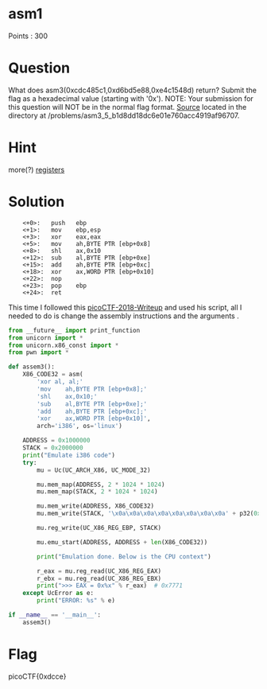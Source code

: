 # asm1

Points : 300

# Question

What does asm3(0xcdc485c1,0xd6bd5e88,0xe4c1548d) return? Submit the flag as a hexadecimal value (starting with '0x'). NOTE: Your submission for this question will NOT be in the normal flag format. [Source](test.S) located in the directory at /problems/asm3_5_b1d8dd18dc6e01e760acc4919af96707.

# Hint 

more(?) [registers](https://wiki.skullsecurity.org/index.php?title=Registers)

# Solution

```asm3:
	<+0>:	push   ebp
	<+1>:	mov    ebp,esp
	<+3>:	xor    eax,eax
	<+5>:	mov    ah,BYTE PTR [ebp+0x8]
	<+8>:	shl    ax,0x10
	<+12>:	sub    al,BYTE PTR [ebp+0xe]
	<+15>:	add    ah,BYTE PTR [ebp+0xc]
	<+18>:	xor    ax,WORD PTR [ebp+0x10]
	<+22>:	nop
	<+23>:	pop    ebp
	<+24>:	ret    
```

This time I followed this [picoCTF-2018-Writeup](https://tcode2k16.github.io/blog/posts/picoctf-2018-writeup/reversing/#assembly-3) and used his script, all I needed to do is change the assembly instructions and the arguments .

```python
from __future__ import print_function
from unicorn import *
from unicorn.x86_const import *
from pwn import *

def assem3():
    X86_CODE32 = asm(
        'xor al, al;'
        'mov    ah,BYTE PTR [ebp+0x8];'
        'shl    ax,0x10;'
        'sub    al,BYTE PTR [ebp+0xe];'
        'add    ah,BYTE PTR [ebp+0xc];'
        'xor    ax,WORD PTR [ebp+0x10]',
        arch='i386', os='linux')

    ADDRESS = 0x1000000
    STACK = 0x2000000
    print("Emulate i386 code")
    try:
        mu = Uc(UC_ARCH_X86, UC_MODE_32)

        mu.mem_map(ADDRESS, 2 * 1024 * 1024)
        mu.mem_map(STACK, 2 * 1024 * 1024)

        mu.mem_write(ADDRESS, X86_CODE32)
        mu.mem_write(STACK, '\x0a\x0a\x0a\x0a\x0a\x0a\x0a\x0a' + p32(0xcdc485c1) + p32(0xd6bd5e88) + p32(0xe4c1548d))

        mu.reg_write(UC_X86_REG_EBP, STACK)

        mu.emu_start(ADDRESS, ADDRESS + len(X86_CODE32))

        print("Emulation done. Below is the CPU context")

        r_eax = mu.reg_read(UC_X86_REG_EAX)
        r_ebx = mu.reg_read(UC_X86_REG_EBX)
        print(">>> EAX = 0x%x" % r_eax)  # 0x7771
    except UcError as e:
        print("ERROR: %s" % e)

if __name__ == '__main__':
    assem3()
```



# Flag
picoCTF{0xdcce}

